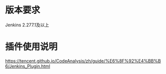 
# 版本要求
Jenkins 2.277.1及以上  

# 插件使用说明
https://tencent.github.io/CodeAnalysis/zh/guide/%E6%8F%92%E4%BB%B6/Jenkins_Plugin.html
